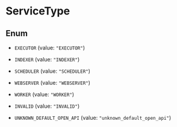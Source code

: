 

# ServiceType

## Enum


* `EXECUTOR` (value: `"EXECUTOR"`)

* `INDEXER` (value: `"INDEXER"`)

* `SCHEDULER` (value: `"SCHEDULER"`)

* `WEBSERVER` (value: `"WEBSERVER"`)

* `WORKER` (value: `"WORKER"`)

* `INVALID` (value: `"INVALID"`)

* `UNKNOWN_DEFAULT_OPEN_API` (value: `"unknown_default_open_api"`)



